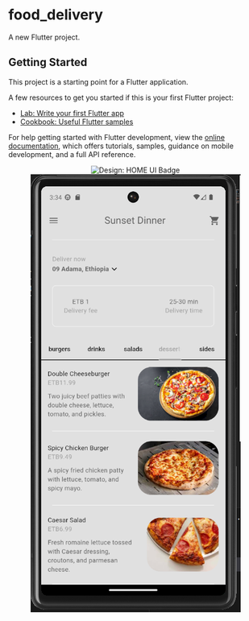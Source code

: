 # food_delivery

A new Flutter project.

## Getting Started

This project is a starting point for a Flutter application.

A few resources to get you started if this is your first Flutter project:

- [Lab: Write your first Flutter app](https://docs.flutter.dev/get-started/codelab)
- [Cookbook: Useful Flutter samples](https://docs.flutter.dev/cookbook)

For help getting started with Flutter development, view the
[online documentation](https://docs.flutter.dev/), which offers tutorials,
samples, guidance on mobile development, and a full API reference.

<div style="text-align: center;">
    <div style="text-align: center;">
        <div style="text-align: center;">
        <img src="https://img.shields.io/badge/Design-Login%20UI-green" alt="Design: HOME UI Badge">
    </div>
    <img src="lib/images/home.png" alt="Post UI" style="max-width: 100%; height: auto;">
</div>